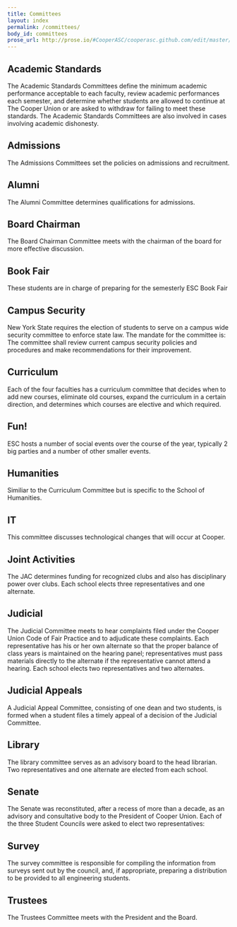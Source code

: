 ```yaml
---
title: Committees
layout: index
permalink: /committees/
body_id: committees
prose_url: http://prose.io/#CooperASC/cooperasc.github.com/edit/master/committees.md
---
```

## Academic Standards

The Academic Standards Committees define the minimum academic performance acceptable to each faculty, review academic performances each semester, and determine whether students are allowed to continue at The Cooper Union or are asked to withdraw for failing to meet these standards. The Academic Standards Committees are also involved in cases involving academic dishonesty.

## Admissions

The Admissions Committees set the policies on admissions and recruitment.

## Alumni

The Alumni Committee determines qualifications for admissions.

## Board Chairman

The Board Chairman Committee meets with the chairman of the board for more effective discussion.

## Book Fair

These students are in charge of preparing for the semesterly ESC Book Fair

## Campus Security

New York State requires the election of students to serve on a campus wide security committee to enforce state law. The mandate for the committee is: The committee shall review current campus security policies and procedures and make recommendations for their improvement.

## Curriculum

Each of the four faculties has a curriculum committee that decides when to add new courses, eliminate old courses, expand the curriculum in a certain direction, and determines which courses are elective and which required.

## Fun!

ESC hosts a number of social events over the course of the year, typically 2 big parties and a number of other smaller events.


## Humanities

Similiar to the Curriculum Committee but is specific to the School of Humanities.

## IT

This committee discusses technological changes that will occur at Cooper.

## Joint Activities

The JAC determines funding for recognized clubs and also has disciplinary power over clubs. Each school elects three representatives and one alternate.

## Judicial

The Judicial Committee meets to hear complaints filed under the Cooper Union Code of Fair Practice and to adjudicate these complaints. Each representative has his or her own alternate so that the proper balance of class years is maintained on the hearing panel; representatives must pass materials directly to the alternate if the representative cannot attend a hearing. Each school elects two representatives and two alternates.

## Judicial Appeals

A Judicial Appeal Committee, consisting of one dean and two students, is formed when a student files a timely appeal of a decision of the Judicial Committee.

## Library

The library committee serves as an advisory board to the head librarian. Two representatives and one alternate are elected from each school.

## Senate

The Senate was reconstituted, after a recess of more than a decade, as an advisory and consultative body to the President of Cooper Union. Each of the three Student Councils were asked to elect two representatives:

## Survey

The survey committee is responsible for compiling the information from surveys sent out by the council, and, if appropriate, preparing a distribution to be provided to all engineering students.

## Trustees

The Trustees Committee meets with the President and the Board.
